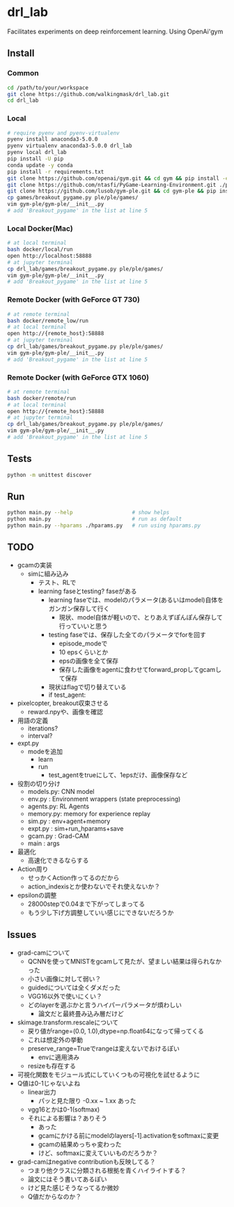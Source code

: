 # drl_lab
Facilitates experiments on deep reinforcement learning. Using OpenAi'gym 


## Install
### Common
```bash
cd /path/to/your/workspace
git clone https://github.com/walkingmask/drl_lab.git
cd drl_lab
```

### Local
```bash
# require pyenv and pyenv-virtualenv
pyenv install anaconda3-5.0.0
pyenv virtualenv anaconda3-5.0.0 drl_lab
pyenv local drl_lab
pip install -U pip
conda update -y conda
pip install -r requirements.txt
git clone https://github.com/openai/gym.git && cd gym && pip install -e . && cd ..
git clone https://github.com/ntasfi/PyGame-Learning-Environment.git ./ple && cd ple && pip install -e . && cd ..
git clone https://github.com/lusob/gym-ple.git && cd gym-ple && pip install -e . && cd ..
cp games/breakout_pygame.py ple/ple/games/
vim gym-ple/gym-ple/__init__.py
# add 'Breakout_pygame' in the list at line 5
```

### Local Docker(Mac)
```bash
# at local terminal
bash docker/local/run
open http://localhost:58888
# at jupyter terminal
cp drl_lab/games/breakout_pygame.py ple/ple/games/
vim gym-ple/gym-ple/__init__.py
# add 'Breakout_pygame' in the list at line 5
```

### Remote Docker (with GeForce GT 730)
```bash
# at remote terminal
bash docker/remote_low/run
# at local terminal
open http://{remote_host}:58888
# at jupyter terminal
cp drl_lab/games/breakout_pygame.py ple/ple/games/
vim gym-ple/gym-ple/__init__.py
# add 'Breakout_pygame' in the list at line 5
```

### Remote Docker (with GeForce GTX 1060)
```bash
# at remote terminal
bash docker/remote/run
# at local terminal
open http://{remote_host}:58888
# at jupyter terminal
cp drl_lab/games/breakout_pygame.py ple/ple/games/
vim gym-ple/gym-ple/__init__.py
# add 'Breakout_pygame' in the list at line 5
```


## Tests
```bash
python -m unittest discover
```


## Run
```bash
python main.py --help                   # show helps
python main.py                          # run as default
python main.py --hparams ./hparams.py   # run using hparams.py
```


## TODO
- gcamの実装
    - simに組み込み
        - テスト、RLで
        - learning faseとtesting? faseがある
            - learning faseでは、modelのパラメータ(あるいはmodel)自体をガンガン保存して行く
                - 現状、model自体が軽いので、とりあえずぽんぽん保存して行っていいと思う
            - testing faseでは、保存した全てのパラメータでforを回す
                - episode_modeで
                - 10 epsくらいとか
                - epsの画像を全て保存
                - 保存した画像をagentに食わせてforward_propしてgcamして保存
            - 現状はflagで切り替えている
            - if test_agent:
- pixelcopter, breakout収束させる
    - reward.npyや、画像を確認
- 用語の定義
    - iterations?
    - interval?
- expt.py
    - modeを追加
        - learn
        - run
            - test_agentをtrueにして、1epsだけ、画像保存など
- 役割の切り分け
    - models.py: CNN model
    - env.py   : Environment wrappers (state preprocessing)
    - agents.py: RL Agents
    - memory.py: memory for experience replay
    - sim.py   : env+agent+memory
    - expt.py  : sim+run_hparams+save
    - gcam.py  : Grad-CAM
    - main     : args
- 最適化
    - 高速化できるならする
- Action周り
    - せっかくAction作ってるのだから
    - action_indexisとか使わないでそれ使えないか？
- epsilonの調整
    - 28000stepで0.04まで下がってしまってる
    - もう少し下げ方調整していい感じにできないだろうか


## Issues
- grad-camについて
    - QCNNを使ってMNISTをgcamして見たが、望ましい結果は得られなかった
    - 小さい画像に対して弱い？
    - guidedについては全くダメだった
    - VGG16以外で使いにくい？
    - どのlayerを選ぶかと言うハイパーパラメータが煩わしい
        - 論文だと最終畳み込み層だけど
- skimage.transform.rescaleについて
    - 戻り値がrange=(0.0, 1.0),dtype=np.float64になって帰ってくる
    - これは想定外の挙動
    - preserve_range=Trueでrangeは変えないでおけるぽい
        - envに適用済み
    - resizeも存在する
- 可視化関数をモジュール式にしていくつもの可視化を試せるように
- Q値は0-1じゃないよね
    - linear出力
        - パッと見た限り -0.xx ~ 1.xx あった
    - vgg16とかは0-1(softmax)
    - それによる影響は？ありそう
        - あった
        - gcamにかける前にmodelのlayers[-1].activationをsoftmaxに変更
        - gcamの結果めっちゃ変わった
        - けど、softmaxに変えていいものだろうか？
- grad-camはnegative contributionも反映してる？
    - つまり他クラスに分類される根拠を青くハイライトする？
    - 論文にはそう書いてあるぽい
    - けど見た感じそうなってるか微妙
    - Q値だからなのか？


